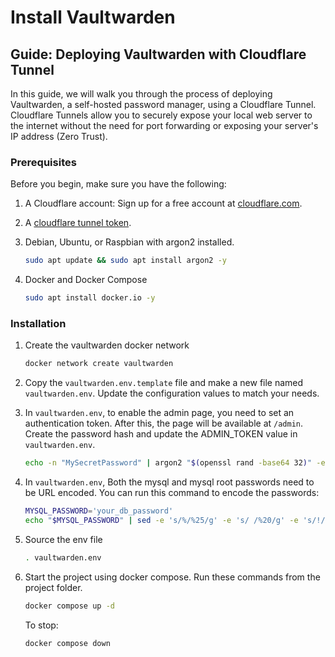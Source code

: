 # Install Vaultwarden

## Guide: Deploying Vaultwarden with Cloudflare Tunnel

In this guide, we will walk you through the process of deploying Vaultwarden, a self-hosted password manager, using a Cloudflare Tunnel. Cloudflare Tunnels allow you to securely expose your local web server to the internet without the need for port forwarding or exposing your server's IP address (Zero Trust).

### Prerequisites

Before you begin, make sure you have the following:

1. A Cloudflare account: Sign up for a free account at [cloudflare.com](https://www.cloudflare.com).

2. A [cloudflare tunnel token](https://developers.cloudflare.com/cloudflare-one/connections/connect-networks/get-started/create-remote-tunnel/).

3. Debian, Ubuntu, or Raspbian with argon2 installed.

    ```bash
    sudo apt update && sudo apt install argon2 -y
    ```

4. Docker and Docker Compose

   ```bash
   sudo apt install docker.io -y
   ```

### Installation

1. Create the vaultwarden docker network

    ```bash
    docker network create vaultwarden
    ```

2. Copy the `vaultwarden.env.template` file and make a new file named `vaultwarden.env`. Update the configuration values to match your needs.

3. In `vaultwarden.env`, to enable the admin page, you need to set an authentication token. After this, the page will be available at `/admin`. Create the password hash and update the ADMIN_TOKEN value in `vaultwarden.env`.

    ```bash
    echo -n "MySecretPassword" | argon2 "$(openssl rand -base64 32)" -e -id -k 65540 -t 3 -p 4
    ```

4. In `vaultwarden.env`, Both the mysql and mysql root passwords need to be URL encoded. You can run this command to encode the passwords:

    ```bash
    MYSQL_PASSWORD='your_db_password'
    echo "$MYSQL_PASSWORD" | sed -e 's/%/%25/g' -e 's/ /%20/g' -e 's/!/%21/g' -e 's/"/%22/g' -e 's/#/%23/g' -e 's/\$/%24/g' -e 's/&/%26/g' -e "s/'/%27/g" -e 's/(/%28/g' -e 's/)/%29/g' -e 's/\*/%2A/g' -e 's/+/%2B/g' -e 's/,/%2C/g' -e 's/\//%2F/g' -e 's/:/%3A/g' -e 's/;/%3B/g' -e 's/</%3C/g' -e 's/=/%3D/g' -e 's/>/%3E/g' -e 's/?/%3F/g' -e 's/@/%40/g' -e 's/\[/%5B/g' -e 's/\\/%5C/g' -e 's/\]/%5D/g' -e 's/\^/%5E/g' -e 's/_/%5F/g' -e 's/`/%60/g' -e 's/{/%7B/g' -e 's/|/%7C/g' -e 's/}/%7D/g' -e 's/~/%7E/g'
    ```

5. Source the env file

    ```bash
    . vaultwarden.env
    ```

6. Start the project using docker compose. Run these commands from the project folder.

    ```bash
    docker compose up -d
    ```

    To stop:

    ```bash
    docker compose down
    ```
